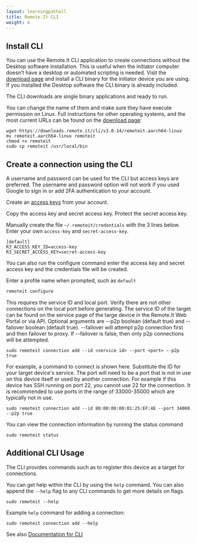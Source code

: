 ```yaml
---
layout: learningpathall
title: Remote.It CLI
weight: 4
---
```


## Install CLI

You can use the Remote.It CLI application to create connections without the Desktop software installation. This is useful when the initiator computer doesn’t have a desktop or automated scripting is needed. Visit the [download page](https://link.remote.it/download/cli) and install a CLI binary for the initiator device you are using. If you installed the Desktop software the CLI binary is already included.

The CLI downloads are single binary applications and ready to run.

You can change the name of them and make sure they have execute permission on Linux. Full instructions for other operating systems, and the most current URLs can be found on the [download page](https://link.remote.it/download/cli):

```console
wget https://downloads.remote.it/cli/v3.0.14/remoteit.aarch64-linux
mv remoteit.aarch64-linux remoteit
chmod +x remoteit
sudo cp remoteit /usr/local/bin
```

## Create a connection using the CLI

A username and password can be used for the CLI but access keys are preferred. The username and password option will not work if you used Google to sign in or add 2FA authentication to your account.

Create an [access keys](https://app.remote.it/#/account/accessKey) from your account.

Copy the access key and secret access key. Protect the secret access key.

Manually create the file `~/.remoteit/credentials` with the 3 lines below. Enter your own `access-key` and `secret-access-key`.

```console
[default]
R3_ACCESS_KEY_ID=access-key
R3_SECRET_ACCESS_KEY=secret-access-key
```

You can also run the configure command enter the access key and secret access key and the credentials file will be created.

Enter a profile name when prompted, such as `default`

```bash
remoteit configure
```

This requires the service ID and local port. Verify there are not other connections on the local port before generating. The service ID of the target can be found on the service page of the targe device in the Remote.It Web Portal or via API.
Optional arguments are --p2p boolean (default true) and --failover boolean (default true). --failover will attempt p2p connection first and then failover to proxy. If --failover is false, then only p2p connections will be attempted.

```console
sudo remoteit connection add --id <service id> --port <port> --p2p true
```

For example, a command to connect is shown here. Substitute the ID for your target device's service. The port will need to be a port that is not in use on this device itself or used by another connection. For example if this device has SSH running on port 22, you cannot use 22 for the connection. It is recommended to use ports in the range of 33000-35000 which are typically not in use.

```console
sudo remoteit connection add --id 80:00:00:00:01:25:EF:4E --port 34000 --p2p true
```

You can view the connection information by running the status command

```console
sudo remoteit status
```

## Additional CLI Usage

The CLI provides commands such as to register this device as a target for connections.

You can get help within the CLI by using the `help` command. You can also append the `--help` flag to any CLI commands to get more details on flags.

```console
sudo remoteit --help
```

Example `help` command for adding a connection:

```console
sudo remoteit connection add --help
```

See also [Documentation for CLI](https://link.remote.it/docs/cli-usage)
